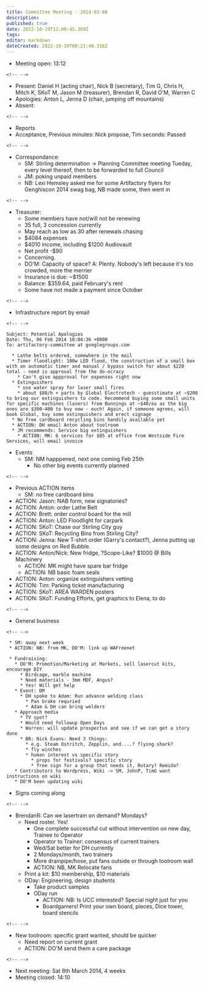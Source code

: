 ```yaml
---
title: Committee Meeting - 2014-02-08
description: 
published: true
date: 2022-10-19T12:00:45.369Z
tags: 
editor: markdown
dateCreated: 2022-10-19T08:21:48.316Z
---
```


-   Meeting open: 13:12

```{=html}
<!-- -->
```
-   Present: Daniel H (acting chair), Nick B (secretary), Tim G, Chris H, Mitch K, SKoT M, Jason M (treasurer), Brendan R, David O'M, Warren C
-   Apologies: Anton L, Jenna D (chair, jumping off mountains)
-   Absent:

```{=html}
<!-- -->
```
-   Reports
-   Acceptance, Previous minutes: Nick propose, Tim seconds: Passed

```{=html}
<!-- -->
```
-   Correspondance:
    -   SM: Stirling determination -\> Planning Committee meeting Tueday, every level thereof, then to be forwarded to full Council
    -   JM: poking unpaid members
    -   NB: Lexi Hemsley asked me for some Artifactory flyers for Genghiscon 2014 swag bag, NB made some, then went in

```{=html}
<!-- -->
```
-   Treasurer:
    -   Some members have not/will not be renewing
    -   35 full, 3 concession currently
    -   May reach as low as 30 after renewals chasing
    -   \$4084 expenses
    -   \$4010 income, including \$1200 Audiovault
    -   Net profit -\$90
    -   Concerning.
    -   DO'M: Capacity of space? A: Plenty. Nobody's left because it's too crowded, more the merrier
    -   Insurance is due: \~\$1500
    -   Balance: \$359.64, paid February's rent
    -   Some have not made a payment since October

```{=html}
<!-- -->
```
-   Infrastructure report by email

```{=html}
<!-- -->
```
    Subject: Potential Apologies
    Date: Thu, 06 Feb 2014 10:04:36 +0800
    To: artifactory-committee at googlegroups.com

      * Lathe belts ordered, somewhere in the mail
      * Timer floodlight: 100w LED flood, the construction of a small box with an automatic timer and manual / bypass switch for about $220 total - need is approval from the do-ocracy
        * Can't give appproval for expenses right now
      * Extinguishers
        * use water spray for laser small fires
        * about $80/h + parts by Global Electrotech - guesstimate at ~$200 to bring our extinguishers to code. Recommend buying some small units for specific machines (lasers) from Bunnings at ~$40/ea as the big ones are $300-400 to buy new - ouch! Again, if someone agrees, will book Global, buy some extinguishers and erect signage
      * No free cardboard recycling bins handily available yet
      * ACTION: DH email Anton about toolroom
      * JM recommends: Service big extinguishers
        * ACTION: MK: 6 services for $85 at office from Westside Fire Services, will email invoice

-   Events
    -   SM: NM happpened, next one coming Feb 25th
        -   No other big events currently planned

```{=html}
<!-- -->
```
-   Previous ACTION items
    -   SM: no free cardboard bins
-   ACTION: Jason: NAB form, new signatories?
-   ACTION: Anton: order Lathe Belt
-   ACTION: Brett: order control board for the mill
-   ACTION: Anton: LED Floodlight for carpark
-   ACTION: SKoT: Chase our Stirling City guy
-   ACTION: SKoT: Recycling Bins from Stirling City?
-   ACTION: Jenna: New T-shirt order (Garry's contact?), Jenna putting up some designs on Red Bubble.
-   ACTION: Anton/Nick: New fridge, ?Scope-Like? \$1000 @ Bills Machinery
    -   ACTION: MK might have spare bar fridge
    -   ACTION: NB basic foam seals
-   ACTION: Anton: organize extinguishers vetting
-   ACTION: Tim: Parking ticket manufacturing
-   ACTION: SKoT: AREA WARDEN posters
-   ACTION: SKoT: Funding Efforts, get graphics to Elena, to do

```{=html}
<!-- -->
```
-   General business

```{=html}
<!-- -->
```
     * SM: away next week
     * ACTION: NB: from MK, DO'M: link up WAFreenet

     * Fundraising:
       * DO'M: Promotion/Marketing at Markets, sell lasercut kits, encourage DIY
         * Birdcage, marble machine
         * Need materials - 3mm MDF, Angus?
         * Yes! Will get help
       * Event: DM
         * DH spoke to Adam: Run advance welding class
           * Pan brake requried
           * Adam & DH can bring welders
       * Approach media
         * TV spot?
         * Would need followup Open Days
         * Warren: will update prospectus and see if we can get a story done
         * BR: Nick Evans: Need 3 things:
           * e.g. Steam Ostritch, Zepplin, and....? flying shark?
           * fly winches
           * human interest vs specific story
             * props for festivals? specific story
             * free sign for a group that needs it, Rotary? Remida?
       * Contributors to Wordpress, Wiki -> SM, JohnP, TimG want instructions on wiki
       * DO'M been updating wiki

-   Signs coming along

```{=html}
<!-- -->
```
-   BrendanR: Can we lasertrain on demand? Mondays?
    -   Need roster. Yes!
        -   One complete successful cut without intervention on new day, Trainee to Operator
        -   Operator to Trainer: consensus of current trainers
        -   Wed/Sat better for DH currently
        -   2 Mondays/month, two trainers
        -   More drainpipe/hose, put fans outside or through toolroom wall
        -   ACTION: NB, MK Relocate fans
    -   Print a kit: \$10 membership, \$10 materials
    -   ODay: Engineering, design students
        -   Take product samples
        -   ODay run
            -   ACTION: NB: Is UCC interested? Special night just for you
            -   Boardgamers! Print your own board, pieces, Dice tower, board stencils

```{=html}
<!-- -->
```
-   New toolroom: specific grant wanted, should be quicker
    -   Need report on current grant
    -   ACTION: DO'M send them a care package

```{=html}
<!-- -->
```
-   Next meeting: Sat 8th March 2014, 4 weeks
-   Meeting closed: 14:10
